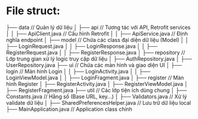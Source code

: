 # File struct:
├── data                        // Quản lý dữ liệu
│   ├── api                     // Tương tác với API, Retrofit services
│   │   ├── ApiClient.java      // Cấu hình Retrofit
│   │   ├── ApiService.java     // Định nghĩa endpoint
│   ├── model                   // Chứa các class đại diện dữ liệu (Model)
│   │   ├── LoginRequest.java
│   │   ├── LoginResponse.java
│   │   ├── RegisterRequest.java
│   │   ├── RegisterResponse.java
│   ├── repository              // Lớp trung gian xử lý logic truy cập dữ liệu
│       ├── AuthRepository.java
│       ├── UserRepository.java
├── ui                          // Chứa các màn hình và giao diện UI
│   ├── login                   // Màn hình Login
│   │   ├── LoginActivity.java
│   │   ├── LoginViewModel.java
│   │   ├── LoginFragment.java
│   ├── register                // Màn hình Register
│       ├── RegisterActivity.java
│       ├── RegisterViewModel.java
│       ├── RegisterFragment.java
├── util                        // Các lớp tiện ích dùng chung
│   ├── Constants.java          // Hằng số (Base URL, key...)
│   ├── Validators.java         // Xử lý validate dữ liệu
│   ├── SharedPreferencesHelper.java // Lưu trữ dữ liệu local
├── MainApplication.java        // Application class chính

